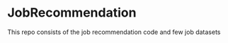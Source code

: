 # JobRecommendation        
This repo consists of the job recommendation code and few job datasets              
    
 
  
  
 
